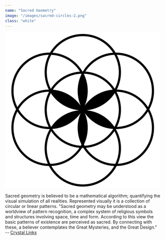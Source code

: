```yaml
---
name: "Sacred Geometry"
image: "/images/sacred-circles-2.png"
class: "white"
---
```


![](/images/sacred-circles-1.png)

<p class="push-0">
Sacred geometry is believed to be a mathematical algorithm; quantifying the visual simulation of all realities. Represented visually it is a collection of circular or linear patterns. "Sacred geometry may be understood as a worldview of pattern recognition, a complex system of religious symbols and structures involving space, time and form. According to this view the basic patterns of existence are perceived as sacred. By connecting with these, a believer contemplates the Great Mysteries, and the Great Design."<br>
-- <a href="https://www.crystalinks.com/sg.html">Crystal Links</a>
</p>
